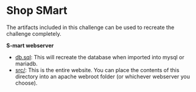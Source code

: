 # Shop SMart

The artifacts included in this challenge can be used to recreate the challenge completely.

**S-mart webserver**

- [db.sql](./s-mart-webserver/db.sql): This will recreate the database when imported into mysql or mariadb.
- [src/](./s-mart-webserver/src/): This is the entire website.  You can place the contents of this directory into an apache webroot folder (or whichever webserver you choose).